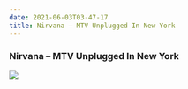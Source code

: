 ```yaml
---
date: 2021-06-03T03-47-17
title: Nirvana – MTV Unplugged In New York
---
```

### Nirvana – MTV Unplugged In New York
[1]: https://www.discogs.com/release/10898105

[![](https://img.discogs.com/Xvvkm7Z2HcOMKDeGmGn-ECL1EK4=/fit-in/600x596/filters:strip_icc():format(jpeg):mode_rgb():quality(90)/discogs-images/R-10898105-1506169775-9912.jpeg.jpg)][1]
